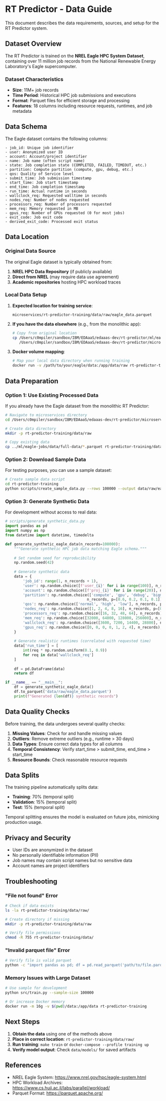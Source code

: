 # RT Predictor - Data Guide

This document describes the data requirements, sources, and setup for the RT Predictor system.

## Dataset Overview

The RT Predictor is trained on the **NREL Eagle HPC System Dataset**, containing over 11 million job records from the National Renewable Energy Laboratory's Eagle supercomputer.

### Dataset Characteristics
- **Size**: 11M+ job records
- **Time Period**: Historical HPC job submissions and executions
- **Format**: Parquet files for efficient storage and processing
- **Features**: 18 columns including resource requests, runtimes, and job metadata

## Data Schema

The Eagle dataset contains the following columns:

```
- job_id: Unique job identifier
- user: Anonymized user ID
- account: Account/project identifier
- name: Job name (often script name)
- state: Job completion state (COMPLETED, FAILED, TIMEOUT, etc.)
- partition: Compute partition (compute, gpu, debug, etc.)
- qos: Quality of Service level
- submit_time: Job submission timestamp
- start_time: Job start timestamp
- end_time: Job completion timestamp
- run_time: Actual runtime in seconds
- wallclock_req: Requested walltime in seconds
- nodes_req: Number of nodes requested
- processors_req: Number of processors requested
- mem_req: Memory requested in MB
- gpus_req: Number of GPUs requested (0 for most jobs)
- exit_code: Job exit code
- derived_exit_code: Processed exit status
```

## Data Location

### Original Data Source
The original Eagle dataset is typically obtained from:
1. **NREL HPC Data Repository** (if publicly available)
2. **Direct from NREL** (may require data use agreement)
3. **Academic repositories** hosting HPC workload traces

### Local Data Setup

1. **Expected location for training service**:
   ```
   microservices/rt-predictor-training/data/raw/eagle_data.parquet
   ```

2. **If you have the data elsewhere** (e.g., from the monolithic app):
   ```bash
   # Copy from original location
   cp /Users/c0mpiler/sandbox/IBM/EDAaaS/edaaas-dev/rt-predictor/ml/eagle-jobs/data/full-data/*.parquet \
      /Users/c0mpiler/sandbox/IBM/EDAaaS/edaaas-dev/rt-predictor/microservices/rt-predictor-training/data/raw/
   ```

3. **Docker volume mapping**:
   ```bash
   # Map your local data directory when running training
   docker run -v /path/to/your/eagle/data:/app/data/raw rt-predictor-training
   ```

## Data Preparation

### Option 1: Use Existing Processed Data
If you already have the Eagle dataset from the monolithic RT Predictor:

```bash
# Navigate to microservices directory
cd /Users/c0mpiler/sandbox/IBM/EDAaaS/edaaas-dev/rt-predictor/microservices

# Create data directory
mkdir -p rt-predictor-training/data/raw

# Copy existing data
cp ../ml/eagle-jobs/data/full-data/*.parquet rt-predictor-training/data/raw/
```

### Option 2: Download Sample Data
For testing purposes, you can use a sample dataset:

```bash
# Create sample data script
cd rt-predictor-training
python scripts/create_sample_data.py --rows 100000 --output data/raw/eagle_data_sample.parquet
```

### Option 3: Generate Synthetic Data
For development without access to real data:

```python
# scripts/generate_synthetic_data.py
import pandas as pd
import numpy as np
from datetime import datetime, timedelta

def generate_synthetic_eagle_data(n_records=100000):
    """Generate synthetic HPC job data matching Eagle schema."""
    
    # Set random seed for reproducibility
    np.random.seed(42)
    
    # Generate synthetic data
    data = {
        'job_id': range(1, n_records + 1),
        'user': np.random.choice([f'user_{i}' for i in range(100)], n_records),
        'account': np.random.choice([f'proj_{i}' for i in range(20)], n_records),
        'partition': np.random.choice(['compute', 'gpu', 'debug', 'bigmem'], 
                                     n_records, p=[0.6, 0.2, 0.1, 0.1]),
        'qos': np.random.choice(['normal', 'high', 'low'], n_records, p=[0.7, 0.2, 0.1]),
        'nodes_req': np.random.choice([1, 2, 4, 8, 16], n_records, p=[0.5, 0.25, 0.15, 0.07, 0.03]),
        'processors_req': np.random.choice([16, 32, 48, 64], n_records),
        'mem_req': np.random.choice([32000, 64000, 128000, 256000], n_records),
        'wallclock_req': np.random.choice([3600, 7200, 14400, 28800], n_records),
        'gpus_req': np.random.choice([0, 0, 0, 0, 1, 2, 4], n_records),
    }
    
    # Generate realistic runtimes (correlated with requested time)
    data['run_time'] = [
        int(req * np.random.uniform(0.1, 0.9)) 
        for req in data['wallclock_req']
    ]
    
    df = pd.DataFrame(data)
    return df

if __name__ == "__main__":
    df = generate_synthetic_eagle_data()
    df.to_parquet('data/raw/eagle_data.parquet')
    print(f"Generated {len(df)} synthetic records")
```

## Data Quality Checks

Before training, the data undergoes several quality checks:

1. **Missing Values**: Check for and handle missing values
2. **Outliers**: Remove extreme outliers (e.g., runtime > 30 days)
3. **Data Types**: Ensure correct data types for all columns
4. **Temporal Consistency**: Verify start_time > submit_time, end_time > start_time
5. **Resource Bounds**: Check reasonable resource requests

## Data Splits

The training pipeline automatically splits data:
- **Training**: 70% (temporal split)
- **Validation**: 15% (temporal split)
- **Test**: 15% (temporal split)

Temporal splitting ensures the model is evaluated on future jobs, mimicking production usage.

## Privacy and Security

- User IDs are anonymized in the dataset
- No personally identifiable information (PII)
- Job names may contain script names but no sensitive data
- Account names are project identifiers

## Troubleshooting

### "File not found" Error
```bash
# Check if data exists
ls -la rt-predictor-training/data/raw/

# Create directory if missing
mkdir -p rt-predictor-training/data/raw

# Verify file permissions
chmod -R 755 rt-predictor-training/data/
```

### "Invalid parquet file" Error
```bash
# Verify file is valid parquet
python -c "import pandas as pd; df = pd.read_parquet('path/to/file.parquet'); print(df.shape)"
```

### Memory Issues with Large Dataset
```bash
# Use sample for development
python src/train.py --sample-size 100000

# Or increase Docker memory
docker run -m 16g -v $(pwd)/data:/app/data rt-predictor-training
```

## Next Steps

1. **Obtain the data** using one of the methods above
2. **Place in correct location**: `rt-predictor-training/data/raw/`
3. **Run training**: `make train` or `docker-compose --profile training up`
4. **Verify model output**: Check `data/models/` for saved artifacts

## References

- NREL Eagle System: https://www.nrel.gov/hpc/eagle-system.html
- HPC Workload Archives: https://www.cs.huji.ac.il/labs/parallel/workload/
- Parquet Format: https://parquet.apache.org/
